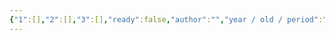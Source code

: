 ```yaml
---
{"1":[],"2":[],"3":[],"ready":false,"author":"","year / old / period":"","status":"","description":"","image":"","images":[],"location":"","museum":"","terms":"","features":[],"dg-publish":true,"permalink":"/tabliczy/koreya/pagoda-hrama-chonimsa-bliz-pue/","dgPassFrontmatter":true}
---
```


